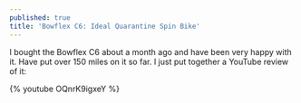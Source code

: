 ```yaml
---
published: true
title: 'Bowflex C6: Ideal Quarantine Spin Bike'
---
```

I bought the Bowflex C6 about a month ago and have been very happy with it. Have put over 150 miles on it so far. I just put together a YouTube review of it:

{% youtube OQnrK9igxeY %}
